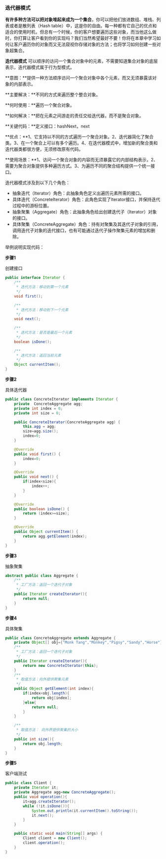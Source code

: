 ### 迭代器模式

**有许多种方法可以把对象堆起来成为一个集合**。你可以把他们放进数组、堆栈、列表或者是散列表（Hash table）中，这是你的自由。每一种都有它自己的优点和适合的使用时机，但总有一个时候，你的客户想要遍历这些对象，而当他这么做时，你打算让客户看到你的实现吗？我们当然希望最好不要！你将在本章中学习如何让客户遍历你的对象而又无法窥视你存储对象的方法；也将学习如何创建一些对象超集合。

**迭代器模式** 可以顺序的访问一个集合对象中的元素，不需要知道集合对象的底层表示，迭代器模式属于行为型模式。

**意图：**提供一种方法顺序访问一个聚合对象中各个元素，而又无须暴露该对象的内部表示。

**主要解决：**不同的方式来遍历整个整合对象。

**何时使用：**遍历一个聚合对象。

**如何解决：**把在元素之间游走的责任交给迭代器，而不是聚合对象。

**关键代码：**定义接口：hashNext，next

**优点：**1、它支持以不同的方式遍历一个聚合对象。2、迭代器简化了聚合类。3、在一个聚合上可以有多个遍历。4、在迭代器模式中，增加新的聚合类和迭代器类都很方便，无须修改原有代码。

**使用场景：**1、访问一个聚合对象的内容而无须暴露它的内部结构表示，2、需要为聚合对象提供多种遍历方式。3、为遍历不同的聚合结构提供一个统一接口。

迭代器模式涉及到以下几个角色：

- 抽象迭代（Iterator）角色：此抽象角色定义出遍历元素所需的接口。
- 具体迭代（ConcreteIterator）角色：此角色实现了Iterator接口，并保持迭代过程中的游标位置。
- 抽象聚集（Aggregate）角色：此抽象角色给出创建迭代子（Iterator）对象的接口。
- 具体聚集（ConcreteAggregate）角色：持有对聚集及其迭代子对象的引用，调用迭代子对象的迭代接口，也有可能通过迭代子操作聚集元素的增加和删除。

举例说明实现代码：

**步骤1**

创建接口

```java
public interface Iterator {
    /**
     * 迭代方法：移动到第一个元素
     */
    void first();

    /**
     * 迭代方法：移动到下一个元素
     */
    void next();

    /**
     * 迭代方法：是否是最后一个元素
     */
    boolean isDone();

    /**
     * 迭代方法：返回当前元素
     */
    Object currentItem();
}

```

**步骤2**

具体迭代器

```Java
public class ConcreteIterator implements Iterator {
    private  ConcreteAggregate agg;
    private int index = 0;
    private int size = 0;

    public ConcreteIterator(ConcreteAggregate agg) {
        this.agg = agg;
        size=agg.size();
        index=0;
    }

    @Override
    public void first() {
        index=0;
    }

    @Override
    public void next() {
        if(index<size){
            index++;
        }
    }

    @Override
    public boolean isDone() {
        return (index>=size);
    }

    @Override
    public Object currentItem() {
        return agg.getElement(index);
    }
}

```

**步骤3**

抽象聚集

```Java
abstract public class Aggregate {
    /**
     * 工厂方法：返回一个迭代子对象
     */
    public Iterator createIterator(){
        return null;
    }
}
```

**步骤4**

具体聚集

```Java
public class ConcreteAggregate extends Aggregate {
    private Object[] obj={"Monk Tang","Monkey","Pigsy","Sandy","Horse"};
    /**
     * 工厂方法：返回一个迭代子对象
     */
    public Iterator createIterator(){
        return new ConcreteIterator(this);
    }
    /**
     * 取值方法：向外提供聚集元素
     */
    public Object getElement(int index){
        if(index<obj.length){
            return obj[index];
        }else{
            return null;
        }
    }

    /**
     * 取值方法： 向外界提供聚集的大小
     */
    public int size(){
        return obj.length;
    }
}

```

**步骤5**

客户端测试

```java
public class Client {
    private Iterator it;
    private Aggregate agg=new ConcreteAggregate();
    public void operation(){
        it=agg.createIterator();
        while (!it.isDone()){
            System.out.println(it.currentItem().toString());
            it.next();
        }
    }

    public static void main(String[] args) {
        Client client = new Client();
        client.operation();
    }
}
```


